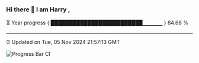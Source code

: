 ### Hi there 👋 I am Harry , 

⏳ Year progress { █████████████████████████▁▁▁▁▁ } 84.68 %

---

⏰ Updated on Tue, 05 Nov 2024 21:57:13 GMT

![Progress Bar CI](https://github.com/duykhang68/duykhang68/workflows/Progress%20Bar%20CI/badge.svg)

